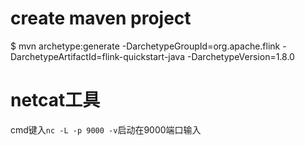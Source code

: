 # create maven project

  $ mvn archetype:generate -DarchetypeGroupId=org.apache.flink -DarchetypeArtifactId=flink-quickstart-java -DarchetypeVersion=1.8.0

# netcat工具
cmd键入`nc -L -p 9000 -v`启动在9000端口输入
